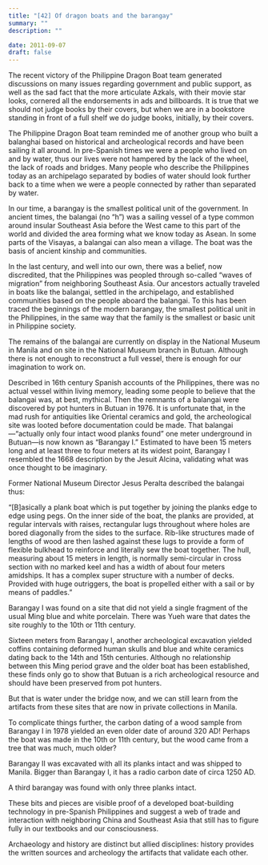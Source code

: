 ```yaml
---
title: "[42] Of dragon boats and the barangay"
summary: ""
description: ""

date: 2011-09-07
draft: false
---
```


The recent victory of the Philippine Dragon Boat team generated discussions on many issues regarding government and public support, as well as the sad fact that the more articulate Azkals, with their movie star looks, cornered all the endorsements in ads and billboards. It is true that we should not judge books by their covers, but when we are in a bookstore standing in front of a full shelf we do judge books, initially, by their covers.

The Philippine Dragon Boat team reminded  me of another group who built a balanghai based on historical and archeological records and have been sailing it all around. In pre-Spanish times we were a people who lived on and by water, thus our lives were not hampered by the lack of the wheel, the lack of roads and bridges. Many people who describe the Philippines today as an archipelago separated by bodies of water should look further back to a time when we were a people connected by rather than separated by water.

In our time, a barangay is the smallest political unit of the government. In ancient times, the balangai (no “h”) was a sailing vessel of a type common around insular Southeast Asia before the West came to this part of the world and divided the area forming what we know today as Asean. In some parts of the Visayas, a balangai can also mean a village. The boat was the basis of ancient kinship and communities.

In the last century, and well into our own, there was a belief, now discredited, that the Philippines was peopled through so-called “waves of migration” from neighboring Southeast Asia. Our ancestors actually traveled in boats like the balangai, settled in the archipelago, and established communities based on the people aboard the balangai. To this has been traced the beginnings of the modern barangay, the smallest political unit in the Philippines, in the same way that the family is the smallest or basic unit in Philippine society.

The remains of the balangai are currently on display in the National Museum in Manila and on site in the National Museum branch in Butuan.  Although there is not enough to reconstruct a full vessel, there is enough for our imagination to work on.

Described in 16th century Spanish accounts of the Philippines, there was no actual vessel within living memory, leading some people to believe that the balangai was, at best, mythical. Then the remnants of a balangai were discovered by pot hunters in Butuan in 1976. It is unfortunate that, in the mad rush for antiquities like Oriental ceramics and gold, the archeological site was looted before documentation could be made. That balangai—“actually only four intact wood planks found” one meter underground in Butuan—is now  known as “Barangay I.” Estimated to have been 15 meters long and at least three to four meters at its widest point, Barangay I resembled the 1668 description by the Jesuit Alcina, validating what was once thought to be imaginary.

Former National Museum Director Jesus Peralta described the balangai thus:

“[B]asically a plank boat which is put together by joining the planks edge to edge using pegs. On the inner side of the boat, the planks are provided, at regular intervals with raises, rectangular lugs throughout where holes are bored diagonally from the sides to the surface. Rib-like structures made of lengths of wood are then lashed against these lugs to provide a form of flexible bulkhead to reinforce and literally sew the boat together. The hull, measuring about 15 meters in length, is normally semi-circular in cross section with no marked keel and has a width of about four meters amidships. It has a complex super structure with a number of decks. Provided with huge outriggers, the boat is propelled either with a sail or by means of paddles.”

Barangay I was found on a site that did not yield a single fragment of the usual Ming blue and white porcelain. There was Yueh ware that dates the site roughly to the 10th or 11th century.

Sixteen meters from Barangay I, another archeological excavation yielded coffins containing deformed human skulls and blue and white ceramics dating back to the 14th and 15th centuries. Although no relationship between this Ming period grave and the older boat has been established, these finds only go to show that Butuan is a rich archeological resource and should have been preserved from pot hunters.

But that is water under the bridge now, and we can still learn from the artifacts from these sites that are now in private collections in Manila.

To complicate things further, the carbon dating of a wood sample from Barangay I in 1978 yielded an even older date of around 320 AD! Perhaps the boat was made in the 10th or 11th century, but the wood came from a tree that was much, much older?

Barangay II was excavated with all its planks intact and was shipped to Manila. Bigger than Barangay I, it has a radio carbon date of circa 1250 AD.

A third barangay was found with only three planks intact.

These bits and pieces are visible proof of a developed boat-building technology in pre-Spanish Philippines and suggest a web of trade and interaction with neighboring China and Southeast Asia that still has to figure fully in our textbooks and our consciousness.

Archaeology and history are distinct but allied disciplines: history provides the written sources and archeology the artifacts that validate each other.

